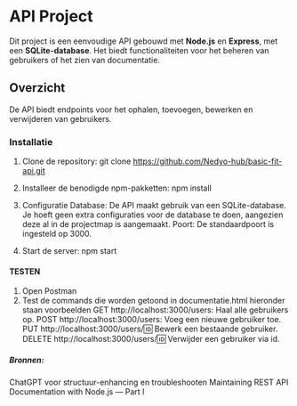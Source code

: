 # API Project

Dit project is een eenvoudige API gebouwd met **Node.js** en **Express**, met een **SQLite-database**. Het biedt functionaliteiten voor het beheren van gebruikers of het zien van documentatie.

## Overzicht

De API biedt endpoints voor het ophalen, toevoegen, bewerken en verwijderen van gebruikers.

### Installatie

1. Clone de repository:
   git clone https://github.com/Nedyo-hub/basic-fit-api.git

2. Installeer de benodigde npm-pakketten: npm install

3. Configuratie
Database: De API maakt gebruik van een SQLite-database. Je hoeft geen extra configuraties voor de database te doen, aangezien deze al in de projectmap is aangemaakt.
Poort: De standaardpoort is ingesteld op 3000.

4. Start de server:
npm start

#### TESTEN

1. Open Postman
2. Test de commands die worden getoond in documentatie.html hieronder staan voorbeelden
GET http://localhost:3000/users: Haal alle gebruikers op.
POST http://localhost:3000/users: Voeg een nieuwe gebruiker toe.
PUT http://localhost:3000/users/:id: Bewerk een bestaande gebruiker.
DELETE http://localhost:3000/users/:id: Verwijder een gebruiker via id.


##### Bronnen:
ChatGPT voor structuur-enhancing en troubleshooten
Maintaining REST API Documentation with Node.js — Part I